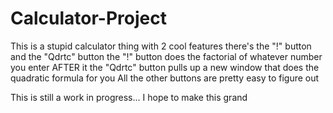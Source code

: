 # Calculator-Project
This is a stupid calculator thing with 2 cool features
there's the "!" button and the "Qdrtc" button
the "!" button does the factorial of whatever number you enter AFTER it
the "Qdrtc" button pulls up a new window that does the quadratic formula for you
All the other buttons are pretty easy to figure out

This is still a work in progress... I hope to make this grand
